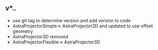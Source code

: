 ## v*.*.*

  - use git tag to determine version and add version to code
  - AstraProjectorSimple-> AstraProjector2D and updated to use offset geometry
  - AstraProjector3D removed
  - AstraProjectorFlexible-> AstraProjector3D

